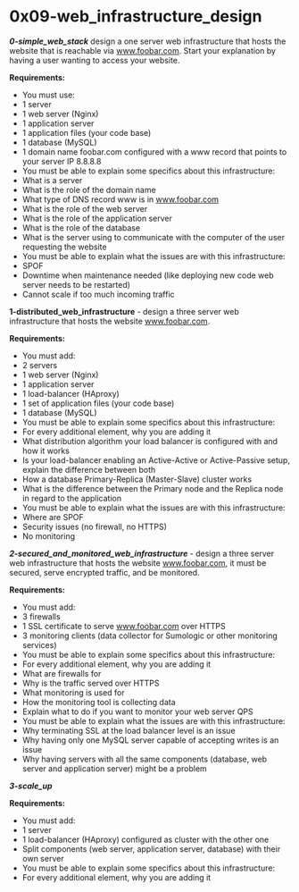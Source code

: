 # 0x09-web_infrastructure_design

***__0-simple_web_stack__***
design a one server web infrastructure that hosts the website that is reachable via www.foobar.com. Start your explanation by having a user wanting to access your website.

__Requirements:__
- You must use:
- 1 server
- 1 web server (Nginx)
- 1 application server
- 1 application files (your code base)
- 1 database (MySQL)
- 1 domain name foobar.com configured with a www record that points to your server IP 8.8.8.8
- You must be able to explain some specifics about this infrastructure:
- What is a server
- What is the role of the domain name
- What type of DNS record www is in www.foobar.com
- What is the role of the web server
- What is the role of the application server
- What is the role of the database
- What is the server using to communicate with the computer of the user requesting the website
- You must be able to explain what the issues are with this infrastructure:
- SPOF
- Downtime when maintenance needed (like deploying new code web server needs to be restarted)
- Cannot scale if too much incoming traffic

__1-distributed_web_infrastructure__ - design a three server web infrastructure that hosts the website www.foobar.com.

__Requirements:__
- You must add:
- 2 servers
- 1 web server (Nginx)
- 1 application server
- 1 load-balancer (HAproxy)
- 1 set of application files (your code base)
- 1 database (MySQL)
- You must be able to explain some specifics about this infrastructure:
- For every additional element, why you are adding it
- What distribution algorithm your load balancer is configured with and how it works
- Is your load-balancer enabling an Active-Active or Active-Passive setup, explain the difference between both
- How a database Primary-Replica (Master-Slave) cluster works
- What is the difference between the Primary node and the Replica node in regard to the application
- You must be able to explain what the issues are with this infrastructure:
- Where are SPOF
- Security issues (no firewall, no HTTPS)
- No monitoring

***__2-secured_and_monitored_web_infrastructure__*** - design a three server web infrastructure that hosts the website www.foobar.com, it must be secured, serve encrypted traffic, and be monitored.

__Requirements:__
- You must add:
- 3 firewalls
- 1 SSL certificate to serve www.foobar.com over HTTPS
- 3 monitoring clients (data collector for Sumologic or other monitoring services)
- You must be able to explain some specifics about this infrastructure:
- For every additional element, why you are adding it
- What are firewalls for
- Why is the traffic served over HTTPS
- What monitoring is used for
- How the monitoring tool is collecting data
- Explain what to do if you want to monitor your web server QPS
- You must be able to explain what the issues are with this infrastructure:
- Why terminating SSL at the load balancer level is an issue
- Why having only one MySQL server capable of accepting writes is an issue
- Why having servers with all the same components (database, web server and application server) might be a problem

***__3-scale_up__***  

__Requirements:__
- You must add:
- 1 server
- 1 load-balancer (HAproxy) configured as cluster with the other one
- Split components (web server, application server, database) with their own server
- You must be able to explain some specifics about this infrastructure:
 - For every additional element, why you are adding it
